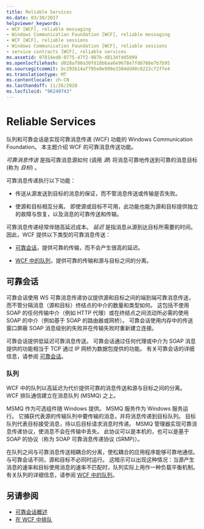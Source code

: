 ```yaml
---
title: Reliable Services
ms.date: 03/30/2017
helpviewer_keywords:
- WCF [WCF], reliable messaging
- Windows Communication Foundation [WCF], reliable messaging
- WCF [WCF], reliable sessions
- Windows Communication Foundation [WCF], reliable sessions
- service contracts [WCF], reliable services
ms.assetid: 07814ed0-0775-47f2-987b-d8134fdd5099
ms.openlocfilehash: d028af80a30fd18b6aa6e9678e7fd8788e7b7b95
ms.sourcegitcommit: bc293b14af795e0e999e3304dd40c0222cf2ffe4
ms.translationtype: MT
ms.contentlocale: zh-CN
ms.lasthandoff: 11/26/2020
ms.locfileid: "96249743"
---
```

# <a name="reliable-services"></a>Reliable Services

队列和可靠会话是实现可靠消息传递 (WCF) 功能的 Windows Communication Foundation。 本主题介绍 WCF 的可靠消息传送功能。  
  
 *可靠消息传送* 是指可靠消息源如何 (调用 *源*) 将消息可靠地传送到可靠的消息目标 (称为 *目标*) 。  
  
 可靠消息传递执行以下功能：  
  
- 传送从源发送到目标的消息的保证，而不管消息传送或传输是否失败。  
  
- 使源和目标相互分离。 即使源或目标不可用，此功能也能为源和目标提供独立的故障与恢复，以及消息的可靠传送和传输。  
  
 可靠消息传递经常伴随高延迟成本。 *延迟* 是指消息从源到达目标所需要的时间。 因此，WCF 提供以下类型的可靠消息传送：  
  
- [可靠会话](./feature-details/reliable-sessions.md)，提供可靠的传输，而不会产生很高的延迟。  
  
- [WCF 中的队列](./feature-details/queues-in-wcf.md)，提供可靠的传输和源与目标之间的分离。  
  
## <a name="reliable-sessions"></a>可靠会话  

 可靠会话使用 WS 可靠消息传递协议提供源和目标之间的端到端可靠消息传送，而不管分隔消息（源和目标）终结点的中介的数量和类型如何。 这包括不使用 SOAP 的任何传输中介（例如 HTTP 代理）或在终结点之间流动所必需的使用 SOAP 的中介（例如基于 SOAP 的路由器或网桥）。 可靠会话使用内存中的传送窗口屏蔽 SOAP 消息级别的失败并在传输失败时重新建立连接。  
  
 可靠会话提供低延迟可靠消息传送。 可靠会话通过任何代理或中介为 SOAP 消息提供的功能相当于 TCP 通过 IP 网桥为数据包提供的功能。 有关可靠会话的详细信息，请参阅 [可靠会话](./feature-details/reliable-sessions.md)。  
  
### <a name="queues"></a>队列  

 WCF 中的队列以高延迟为代价提供可靠的消息传送和源与目标之间的分离。 WCF 排队通信建立在消息队列 (MSMQ) 之上。  
  
 MSMQ 作为可选组件随 Windows 提供。 MSMQ 服务作为 Windows 服务运行。 它捕获代表源的传输队列中要传输的消息，并将消息传递到目标队列。 目标队列代表目标接受消息，待以后目标请求消息时传递。 MSMQ 管理器实现可靠消息传递协议，使消息不会在传输中丢失。 此协议可以是本机的，也可以是基于 SOAP 的协议（称为 SOAP 可靠消息传递协议 (SRMP)）。  
  
 在队列之间与可靠消息传送相耦合的分离，使松耦合的应用程序能够可靠地通信。 与可靠会话不同，源和目标不必同时运行。 这暗示可以出现这种情况：当源产生消息的速率和目标使用消息的速率不匹配时，队列实际上用作一种负载平衡机制。 有关队列的详细信息，请参阅 [WCF 中的队列](./feature-details/queues-in-wcf.md)。  
  
## <a name="see-also"></a>另请参阅

- [可靠会话概述](./feature-details/reliable-sessions-overview.md)
- [在 WCF 中排队](./feature-details/queuing-in-wcf.md)

